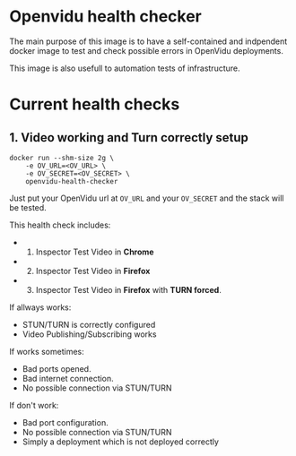 # Openvidu health checker

The main purpose of this image is to have a self-contained and indpendent docker image to test and check possible errors in OpenVidu deployments.

This image is also usefull to automation tests of infrastructure.

# Current health checks

## 1. Video working and Turn correctly setup

```
docker run --shm-size 2g \
    -e OV_URL=<OV_URL> \
    -e OV_SECRET=<OV_SECRET> \
    openvidu-health-checker
```

Just put your OpenVidu url at `OV_URL` and your `OV_SECRET` and the stack will be tested.

This health check includes:

- 1. Inspector Test Video in **Chrome**
- 2. Inspector Test Video in **Firefox**
- 3. Inspector Test Video in **Firefox** with **TURN forced**.

If allways works:

- STUN/TURN is correctly configured
- Video Publishing/Subscribing works

If works sometimes:

- Bad ports opened.
- Bad internet connection.
- No possible connection via STUN/TURN

If don't work:

- Bad port configuration.
- No possible connection via STUN/TURN
- Simply a deployment which is not deployed correctly

